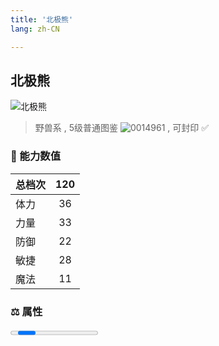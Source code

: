 ```yaml
---
title: '北极熊'
lang: zh-CN

---
```



## 北极熊

![北极熊](https://user-images.githubusercontent.com/78347270/115937625-61280700-a4d3-11eb-8ea9-cac79a13c12c.gif) 

> 野兽系 , 5级普通图鉴 ![0014961](https://user-images.githubusercontent.com/78347270/115963859-4ea5e000-a55c-11eb-84e2-5fee99d1fbb6.gif) , 可封印 ✅ 


### 💪 能力数值

| 总档次       | 120            |
| :----------- |:-------------:|
| 体力      | 36   <Stars :number="3.5" />  |
| 力量      | 33   <Stars :number="3.5" />  |
| 防御      | 22  <Stars :number="2" />  | 
| 敏捷      | 28  <Stars :number="2" />  | 
| 魔法      | 11  <Stars :number="1" />   | 


### ⚖️ 属性


<Progress earth :number="8" />

<Progress water :number="2" />

<Progress fire :number="0" />

<Progress wind :number="0" />


### 👶 1级出现点

- 阿巴尼斯村外围
> 参考坐标(255.182)， (256.191)



